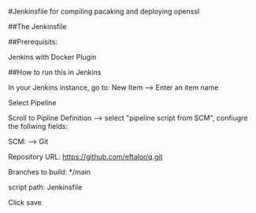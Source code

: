 #Jenkinsfile for compiling pacaking and deploying openssl

##The Jenkinsfile

##Prerequisits:

Jenkins with Docker Plugin

##How to run this in Jenkins

In your Jenkins instance, go to: New Item --> Enter an item name

Select Pipeline

Scroll to Pipline Definition --> select "pipeline script from SCM", confiugre the follwing fields:

SCM: --> Git

Repository URL: https://github.com/eftalor/q.git

Branches to build: */main

script path: Jenkinsfile

Click save
